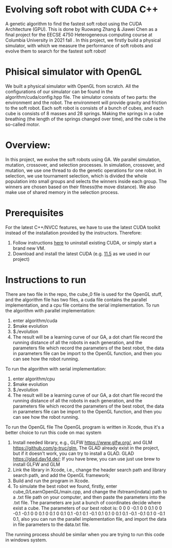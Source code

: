 # Evolving soft robot with CUDA C++
A genetic algorithm to find the fastest soft robot using the CUDA Architecture (GPU). 
This is done by Ruowang Zhang & Jiawei Chen as a final project for the EECSE 4750 Heterogeneous computing course at Columbia University in 2021 fall 
. In this project, we firstly build a physical simulator, with which we measure the performance of soft robots and evolve them to search for the fastest
soft robot!

# Phisical simulator with OpenGL
We built a physical simulator with OpenGL from scratch. All the configurations of our simulator can be found in the algorithm/cuda/config.hpp file. The simulator consists
of two parts: the environment and the robot. The environment will provide gravity and friction to the soft robot. Each soft robot is consists of a bunch of 
cubes, and each cube is consists of 8 masses and 28 springs. Making the springs in a cube breathing (the length of the springs changed over time), and the 
cube is the so-called motor.

# Overview:
In this project, we evolve the soft robots using GA. We parallel simulation, mutation, crossover, and selection processes. In simulation, crossover, and mutation,
we use one thread to do the genetic operations for one robot. In selection, we use tournament selection, which is divided the whole population into small groups
and selects the winners inside each group. The winners are chosen based on their fitness(the move distance). We also make use of shared memory in the selection 
process.

# Prerequisites
For the latest C++/NVCC features, we have to use the latest CUDA toolkit instead of the installation provided by the instructors. Therefore:

1. Follow instructions [here](https://docs.nvidia.com/cuda/cuda-installation-guide-linux/index.html#handle-uninstallation) to uninstall existing CUDA, or simply start a brand new VM.
2. Download and install the latest CUDA (e.g. [11.5](https://developer.nvidia.com/cuda-downloads?target_os=Linux&target_arch=x86_64&Distribution=Ubuntu&target_version=18.04&target_type=runfile_local) as we used in our project) 

# Instructions to run
There are two file in the repo, the cube_0 file is used for the OpenGL stuff, and the algorithm file has two files, a cuda file contains the parallel implementation, and a cpu file contains the serial implementation. 
To run the algorithm with parallel implementation:
1. enter algorithm/cuda
2. $make evolution
3. $./evolution
4. The result will be a learning curve of our GA, a dot chart file record the running distance of all the robots in each generation, and the parameters file which record the parameters of the best robot, the data in parameters file can be import to the OpenGL function, and then you can see how the robot running.

To run the algorithm with serial implementation:
1. enter algorithm/cpu
2. $make evolution
3. $./evolution
4. The result will be a learning curve of our GA, a dot chart file record the running distance of all the robots in each generation, and the parameters file which record the parameters of the best robot, the data in parameters file can be import to the OpenGL function, and then you can see how the robot running.

To run the OpenGL file
The OpenGL program is written in Xcode, thus it's a better choice to run this code on mac system
1. Install needed library, e.g., GLFW https://www.glfw.org/, and GLM https://github.com/g-truc/glm, The GLAD already exist in the project, but if it doesn't work, you can try to install a GLAD. GLAD https://glad.dav1d.de/; If you have brew, you can use just use brew to install GLFW and GLM
3. Link the library in Xcode, i.e., change the header search path and library search path, and add the OpenGL framework;
4. Build and run the program in Xcode.
5. To simulate the best robot we found, firstly, enter cube_0/LearnOpenGL/main.cpp, and change the ifstream(indata) path to a .txt file path on your computer, and then paste the parameters into the .txt file. The parameters are just a bunch of coordinates decide where exist a cube. The parameters of our best robot is: 
0 0 0
-0.1 0 0
0.1 0 0
-0.1 -0.1 0
0 0.1 0
0.1 0 0.1
0.1 -0.1 0.1
-0.1 0.1 0.1
0 0.1 0.1
-0.1 -0.1 0.1
0 -0.1 0.1, also you can run the parallel implementation file, and import the data in file parameters to the data.txt file.

The running process should be similar when you are trying to run this code in windows system.
